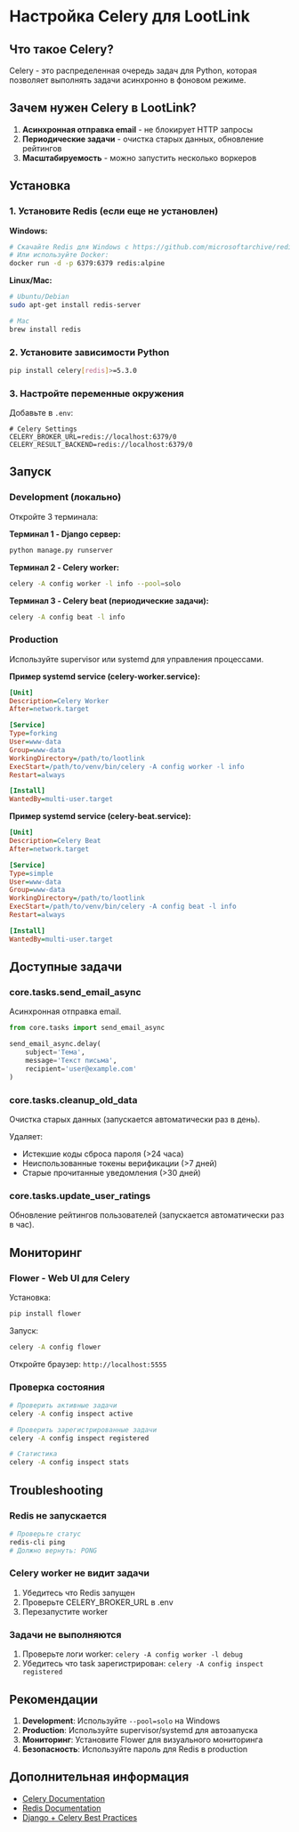 # Настройка Celery для LootLink

## Что такое Celery?

Celery - это распределенная очередь задач для Python, которая позволяет выполнять задачи асинхронно в фоновом режиме.

## Зачем нужен Celery в LootLink?

1. **Асинхронная отправка email** - не блокирует HTTP запросы
2. **Периодические задачи** - очистка старых данных, обновление рейтингов
3. **Масштабируемость** - можно запустить несколько воркеров

## Установка

### 1. Установите Redis (если еще не установлен)

**Windows:**
```bash
# Скачайте Redis для Windows с https://github.com/microsoftarchive/redis/releases
# Или используйте Docker:
docker run -d -p 6379:6379 redis:alpine
```

**Linux/Mac:**
```bash
# Ubuntu/Debian
sudo apt-get install redis-server

# Mac
brew install redis
```

### 2. Установите зависимости Python

```bash
pip install celery[redis]>=5.3.0
```

### 3. Настройте переменные окружения

Добавьте в `.env`:
```env
# Celery Settings
CELERY_BROKER_URL=redis://localhost:6379/0
CELERY_RESULT_BACKEND=redis://localhost:6379/0
```

## Запуск

### Development (локально)

Откройте 3 терминала:

**Терминал 1 - Django сервер:**
```bash
python manage.py runserver
```

**Терминал 2 - Celery worker:**
```bash
celery -A config worker -l info --pool=solo
```

**Терминал 3 - Celery beat (периодические задачи):**
```bash
celery -A config beat -l info
```

### Production

Используйте supervisor или systemd для управления процессами.

**Пример systemd service (celery-worker.service):**
```ini
[Unit]
Description=Celery Worker
After=network.target

[Service]
Type=forking
User=www-data
Group=www-data
WorkingDirectory=/path/to/lootlink
ExecStart=/path/to/venv/bin/celery -A config worker -l info
Restart=always

[Install]
WantedBy=multi-user.target
```

**Пример systemd service (celery-beat.service):**
```ini
[Unit]
Description=Celery Beat
After=network.target

[Service]
Type=simple
User=www-data
Group=www-data
WorkingDirectory=/path/to/lootlink
ExecStart=/path/to/venv/bin/celery -A config beat -l info
Restart=always

[Install]
WantedBy=multi-user.target
```

## Доступные задачи

### core.tasks.send_email_async
Асинхронная отправка email.

```python
from core.tasks import send_email_async

send_email_async.delay(
    subject='Тема',
    message='Текст письма',
    recipient='user@example.com'
)
```

### core.tasks.cleanup_old_data
Очистка старых данных (запускается автоматически раз в день).

Удаляет:
- Истекшие коды сброса пароля (>24 часа)
- Неиспользованные токены верификации (>7 дней)
- Старые прочитанные уведомления (>30 дней)

### core.tasks.update_user_ratings
Обновление рейтингов пользователей (запускается автоматически раз в час).

## Мониторинг

### Flower - Web UI для Celery

Установка:
```bash
pip install flower
```

Запуск:
```bash
celery -A config flower
```

Откройте браузер: `http://localhost:5555`

### Проверка состояния

```bash
# Проверить активные задачи
celery -A config inspect active

# Проверить зарегистрированные задачи
celery -A config inspect registered

# Статистика
celery -A config inspect stats
```

## Troubleshooting

### Redis не запускается
```bash
# Проверьте статус
redis-cli ping
# Должно вернуть: PONG
```

### Celery worker не видит задачи
1. Убедитесь что Redis запущен
2. Проверьте CELERY_BROKER_URL в .env
3. Перезапустите worker

### Задачи не выполняются
1. Проверьте логи worker: `celery -A config worker -l debug`
2. Убедитесь что task зарегистрирован: `celery -A config inspect registered`

## Рекомендации

1. **Development**: Используйте `--pool=solo` на Windows
2. **Production**: Используйте supervisor/systemd для автозапуска
3. **Мониторинг**: Установите Flower для визуального мониторинга
4. **Безопасность**: Используйте пароль для Redis в production

## Дополнительная информация

- [Celery Documentation](https://docs.celeryq.dev/)
- [Redis Documentation](https://redis.io/documentation)
- [Django + Celery Best Practices](https://docs.celeryq.dev/en/stable/django/)

